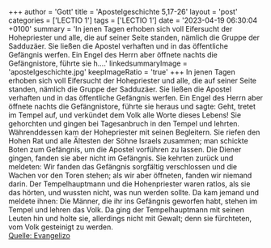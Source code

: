 +++
author = 'Gott'
title = 'Apostelgeschichte 5,17-26'
layout = 'post'
categories = ['LECTIO 1']
tags = ['LECTIO 1']
date = '2023-04-19 06:30:04 +0100'
summary = 'In jenen Tagen erhoben sich voll Eifersucht der Hohepriester und alle, die auf seiner Seite standen, nämlich die Gruppe der Sadduzäer. Sie ließen die Apostel verhaften und in das öffentliche Gefängnis werfen. Ein Engel des Herrn aber öffnete nachts die Gefängnistore, führte sie h....'
linkedsummaryImage = 'apostelgeschichte.jpg'
keepImageRatio = 'true'
+++
In jenen Tagen erhoben sich voll Eifersucht der Hohepriester und alle, die auf seiner Seite standen, nämlich die Gruppe der Sadduzäer.
Sie ließen die Apostel verhaften und in das öffentliche Gefängnis werfen.
Ein Engel des Herrn aber öffnete nachts die Gefängnistore, führte sie heraus und sagte:
Geht, tretet im Tempel auf, und verkündet dem Volk alle Worte dieses Lebens!
Sie gehorchten und gingen bei Tagesanbruch in den Tempel und lehrten.<!--more-->
Währenddessen kam der Hohepriester mit seinen Begleitern. Sie riefen den Hohen Rat und alle Ältesten der Söhne Israels zusammen; man schickte Boten zum Gefängnis, um die Apostel vorführen zu lassen.
Die Diener gingen, fanden sie aber nicht im Gefängnis. Sie kehrten zurück und meldeten:
Wir fanden das Gefängnis sorgfältig verschlossen und die Wachen vor den Toren stehen; als wir aber öffneten, fanden wir niemand darin.
Der Tempelhauptmann und die Hohenpriester waren ratlos, als sie das hörten, und wussten nicht, was nun werden sollte.
Da kam jemand und meldete ihnen: Die Männer, die ihr ins Gefängnis geworfen habt, stehen im Tempel und lehren das Volk.
Da ging der Tempelhauptmann mit seinen Leuten hin und holte sie, allerdings nicht mit Gewalt; denn sie fürchteten, vom Volk gesteinigt zu werden.<br> [Quelle: Evangelizo](https://evangeliumtagfuertag.org/DE/gospel)